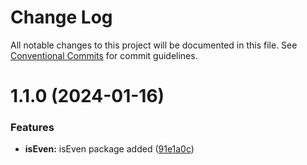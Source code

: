 # Change Log

All notable changes to this project will be documented in this file.
See [Conventional Commits](https://conventionalcommits.org) for commit guidelines.

# 1.1.0 (2024-01-16)


### Features

* **isEven:** isEven package added ([91e1a0c](https://github.com/BhanukaChathuranga/monorepo/commit/91e1a0cb56fc29df609ec8ec55c556faa1447a3b))
